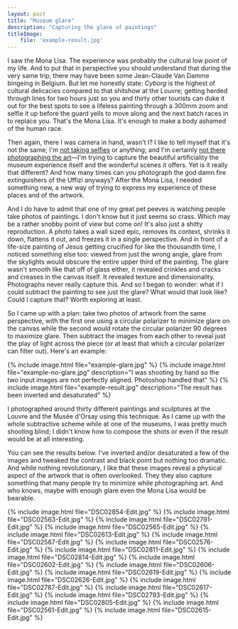 ```yaml
---
layout: post
title: "Museum glare"
description: "Capturing the glare of paintings"
titleImage:
    file: 'example-result.jpg'
---
```


I saw the Mona Lisa. The experience was probably the cultural low point of my life. And to put that in perspective you should understand that during the very same trip, there may have been some Jean-Claude Van Damme bingeing in Belgium. But let me honestly state: *Cyborg* is the highest of cultural delicacies compared to that shitshow at the Louvre; getting herded through lines for two hours just so you and thirty other tourists can duke it out for the best spots to see a lifeless painting through a 300mm zoom and selfie it up before the guard yells to move along and the next batch races in to replace you. That's the Mona Lisa. It's enough to make a body ashamed of the human race. <!-- although, Huck Finn aside, the whole thing could really be an amazing piece of experiential meta art if only everyone weren't actually serious -->

Then again, there I was camera in hand, wasn't I? I like to tell myself that it's not the same; I'm [not taking selfies](/the-family-of-man) or anything; and I'm certainly [not there photographing the art](/aestetic-recursion)—I'm trying to capture the beautiful artificiality the museum experience itself and the wonderful scenes it offers. Yet is it really that different? And how many times can you photograph the god damn fire extinguishers of the Uffizi anyways? After the Mona Lisa, I needed something new, a new way of trying to express my experience of these places and of the artwork.

And I do have to admit that one of my great pet peeves is watching people take photos of paintings. I don't know but it just seems so crass. Which may be a rather snobby point of view but come on! It's also just a shitty reproduction. A photo takes a wall sized epic, removes its context, shrinks it down, flattens it out, and freezes it in a single perspective. And in front of a life-size painting of Jesus getting crucified for like the thousandth time, I noticed something else too: viewed from just the wrong angle, glare from the skylights would obscure the entire upper third of the painting. The glare wasn't smooth like that off of glass either, it revealed crinkles and cracks and creases in the canvas itself. It revealed texture and dimensionality. Photographs never really capture this. And so I began to wonder: what if I could subtract the painting to see just the glare? What would that look like? Could I capture that? Worth exploring at least.

So I came up with a plan: take two photos of artwork from the same perspective, with the first one using a circular polarizer to minimize glare on the canvas while the second would rotate the circular polarizer 90 degrees to maximize glare. Then subtract the images from each other to reveal just the play of light across the piece (or at least that which a circular polarizer can filter out). Here's an example:

{% include image.html file="example-glare.jpg" %}
{% include image.html file="example-no-glare.jpg" description="I was shooting by hand so the two input images are not perfectly aligned. Photoshop handled that" %}
{% include image.html file="example-result.jpg" description="The result has been inverted and desaturated" %}

I photographed around thirty different paintings and sculptures at the Louvre and the Musée d'Orsay using this technique. As I came up with the whole subtractive scheme while at one of the museums, I was pretty much shooting blind; I didn't know how to compose the shots or even if the result would be at all interesting.

You can see the results below. I've inverted and/or desaturated a few of the images and tweaked the contrast and black point but nothing too dramatic. And while nothing revolutionary, I like that these images reveal a physical aspect of the artwork that is often overlooked. They they also capture something that many people try to minimize while photographing art. And who knows, maybe with enough glare even the Mona Lisa would be bearable.

{% include image.html file="DSC02854-Edit.jpg" %}
{% include image.html file="DSC02563-Edit.jpg" %}
{% include image.html file="DSC02791-Edit.jpg" %}
{% include image.html file="DSC02565-Edit.jpg" %}
{% include image.html file="DSC02613-Edit.jpg" %}
{% include image.html file="DSC02567-Edit.jpg" %}
{% include image.html file="DSC02576-Edit.jpg" %}
{% include image.html file="DSC02811-Edit.jpg" %}
{% include image.html file="DSC02814-Edit.jpg" %}
{% include image.html file="DSC02602-Edit.jpg" %}
{% include image.html file="DSC02606-Edit.jpg" %}
{% include image.html file="DSC02619-Edit.jpg" %}
{% include image.html file="DSC02626-Edit.jpg" %}
{% include image.html file="DSC02787-Edit.jpg" %}
{% include image.html file="DSC02617-Edit.jpg" %}
{% include image.html file="DSC02793-Edit.jpg" %}
{% include image.html file="DSC02805-Edit.jpg" %}
{% include image.html file="DSC02561-Edit.jpg" %}
{% include image.html file="DSC02615-Edit.jpg" %}
